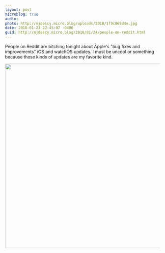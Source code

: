 ```yaml
---
layout: post
microblog: true
audio: 
photo: http://mjdescy.micro.blog/uploads/2018/1f9c065d4e.jpg
date: 2018-01-23 22:45:07 -0400
guid: http://mjdescy.micro.blog/2018/01/24/people-on-reddit.html
---
```

People on Reddit are bitching tonight about Apple's "bug fixes and improvements" iOS and watchOS updates. I must be uncool or something because those kinds of updates are my favorite kind.

<img src="http://mjdescy.micro.blog/uploads/2018/1f9c065d4e.jpg" width="600" height="600" />
